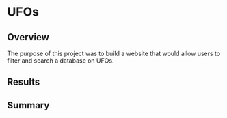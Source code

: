 # UFOs

## Overview
The purpose of this project was to build a website that would allow users to filter and search a database on UFOs.

## Results


## Summary
